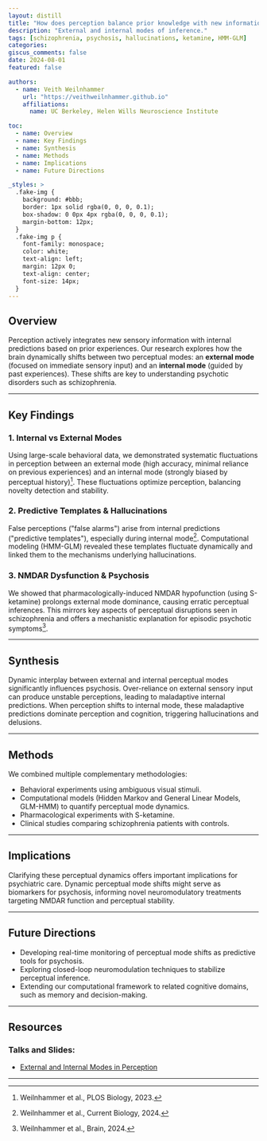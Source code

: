 ```yaml
---
layout: distill
title: "How does perception balance prior knowledge with new information?"
description: "External and internal modes of inference."
tags: [schizophrenia, psychosis, hallucinations, ketamine, HMM-GLM]
categories:
giscus_comments: false
date: 2024-08-01
featured: false

authors:
  - name: Veith Weilnhammer
    url: "https://veithweilnhammer.github.io"
    affiliations:
      name: UC Berkeley, Helen Wills Neuroscience Institute

toc:
  - name: Overview
  - name: Key Findings
  - name: Synthesis
  - name: Methods
  - name: Implications
  - name: Future Directions

_styles: >
  .fake-img {
    background: #bbb;
    border: 1px solid rgba(0, 0, 0, 0.1);
    box-shadow: 0 0px 4px rgba(0, 0, 0, 0.1);
    margin-bottom: 12px;
  }
  .fake-img p {
    font-family: monospace;
    color: white;
    text-align: left;
    margin: 12px 0;
    text-align: center;
    font-size: 14px;
  }
---
```


## Overview

Perception actively integrates new sensory information with internal predictions based on prior experiences. Our research explores how the brain dynamically shifts between two perceptual modes: an **external mode** (focused on immediate sensory input) and an **internal mode** (guided by past experiences). These shifts are key to understanding psychotic disorders such as schizophrenia.

---

## Key Findings

### 1. Internal vs External Modes

Using large-scale behavioral data, we demonstrated systematic fluctuations in perception between an external mode (high accuracy, minimal reliance on previous experiences) and an internal mode (strongly biased by perceptual history)[^1]. These fluctuations optimize perception, balancing novelty detection and stability.

### 2. Predictive Templates & Hallucinations

False perceptions ("false alarms") arise from internal predictions ("predictive templates"), especially during internal mode[^2]. Computational modeling (HMM-GLM) revealed these templates fluctuate dynamically and linked them to the mechanisms underlying hallucinations.

### 3. NMDAR Dysfunction & Psychosis

We showed that pharmacologically-induced NMDAR hypofunction (using S-ketamine) prolongs external mode dominance, causing erratic perceptual inferences. This mirrors key aspects of perceptual disruptions seen in schizophrenia and offers a mechanistic explanation for episodic psychotic symptoms[^3].

---

## Synthesis

Dynamic interplay between external and internal perceptual modes significantly influences psychosis. Over-reliance on external sensory input can produce unstable perceptions, leading to maladaptive internal predictions. When perception shifts to internal mode, these maladaptive predictions dominate perception and cognition, triggering hallucinations and delusions.

---

## Methods

We combined multiple complementary methodologies:

- Behavioral experiments using ambiguous visual stimuli.
- Computational models (Hidden Markov and General Linear Models, GLM-HMM) to quantify perceptual mode dynamics.
- Pharmacological experiments with S-ketamine.
- Clinical studies comparing schizophrenia patients with controls.

---

## Implications

Clarifying these perceptual dynamics offers important implications for psychiatric care. Dynamic perceptual mode shifts might serve as biomarkers for psychosis, informing novel neuromodulatory treatments targeting NMDAR function and perceptual stability.

---

## Future Directions

- Developing real-time monitoring of perceptual mode shifts as predictive tools for psychosis.
- Exploring closed-loop neuromodulation techniques to stabilize perceptual inference.
- Extending our computational framework to related cognitive domains, such as memory and decision-making.

---

## Resources

### Talks and Slides:

- [External and Internal Modes in Perception](https://veithweilnhammer.github.io/assets/reveal/modes_Basel_2.html)

---


[^1]: Weilnhammer et al., PLOS Biology, 2023.
[^2]: Weilnhammer et al., Current Biology, 2024.
[^3]: Weilnhammer et al., Brain, 2024.